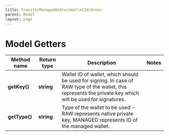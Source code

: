 ```yaml
---
title: TransferManagedAddressWalletIdsInner
parent: Model
layout: page
---
```


# Model Getters

Method name | Return type | Description | Notes
------------ | ------------- | ------------- | -------------
**getKey()** | **string** | Wallet ID of wallet, which should be used for signing. In case of RAW type of the wallet, this represents the private key which will be used for signatures. |
**getType()** | **string** | Type of the wallet to be used - RAW represents native private key, MANAGED represents ID of the managed wallet. |

